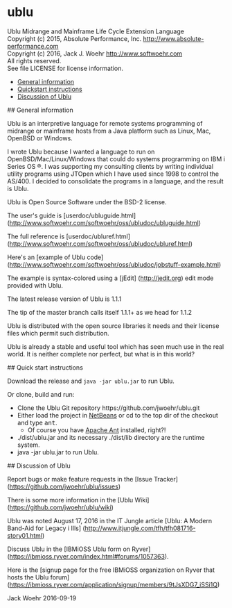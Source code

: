 # ublu
Ublu Midrange and Mainframe Life Cycle Extension Language<br>
Copyright (c) 2015, Absolute Performance, Inc. http://www.absolute-performance.com<br>
Copyright (c) 2016, Jack J. Woehr http://www.softwoehr.com<br>
All rights reserved.<br>
See file LICENSE for license information.

* <a href="#general">General information</a>
* <a href="#quickstart">Quickstart instructions</a>
* <a href="#discussion">Discussion of Ublu</a>

<a name="general">
## General information</a>

Ublu is an interpretive language for remote systems programming of midrange or
mainframe hosts from a Java platform such as Linux, Mac, OpenBSD or Windows.

I wrote Ublu because I wanted a language to run on OpenBSD/Mac/Linux/Windows that
could do systems programming on IBM i Series OS ®. I was supporting my consulting
clients by writing individual utility programs using JTOpen which I have used
since 1998 to control the AS/400. I decided to consolidate the programs in a
language, and the result is Ublu.

Ublu is Open Source Software under the BSD-2 license.

The user's guide is [userdoc/ubluguide.html] (http://www.softwoehr.com/softwoehr/oss/ubludoc/ubluguide.html)

The full reference is [userdoc/ubluref.html] (http://www.softwoehr.com/softwoehr/oss/ubludoc/ubluref.html)

Here's an [example of Ublu code] (http://www.softwoehr.com/softwoehr/oss/ubludoc/jobstuff-example.html)

The example is syntax-colored using a [jEdit] (http://jedit.org) edit mode provided with Ublu.

The latest release version of Ublu is 1.1.1

The tip of the master branch calls itself 1.1.1+ as we head for 1.1.2

Ublu is distributed with the open source libraries it needs and their license
files which permit such distribution.

Ublu is already a stable and useful tool which has seen much use in the real
world. It is neither complete nor perfect, but what is in this world?

<a name="quickstart">
## Quick start instructions</a>

Download the release and <code>java -jar ublu.jar</code> to run Ublu.

Or clone, build and run:
<ul>
<li> Clone the Ublu Git repository https://github.com/jwoehr/ublu.git</li>
<li> Either load the project in <a href="http://www.netbeans.org">NetBeans</a>
     or cd to the top dir of the checkout and type <tt>ant</tt>.
<ul>
    <li> Of course you have <a href="http://ant.apache.org/">Apache Ant</a>
        installed, right?!</li>
</ul></li>
<li> ./dist/ublu.jar and its necessary ./dist/lib directory are the runtime system.</li>
<li> java -jar ublu.jar to run Ublu.</li>
</ul>

<a name="discussion">
## Discussion of Ublu</a>

Report bugs or make feature requests in the [Issue Tracker] (https://github.com/jwoehr/ublu/issues)

There is some more information in the [Ublu Wiki] (https://github.com/jwoehr/ublu/wiki)

Ublu was noted August 17, 2016 in the IT Jungle article
[Ublu: A Modern Band-Aid for Legacy i Ills] (http://www.itjungle.com/tfh/tfh081716-story01.html)

Discuss Ublu in the [IBMiOSS Ublu form on Ryver] (https://ibmioss.ryver.com/index.html#forums/1057363).

Here is the [signup page for the free IBMiOSS organization on Ryver that hosts the Ublu forum] (https://ibmioss.ryver.com/application/signup/members/9tJsXDG7_iSSi1Q)

Jack Woehr 2016-09-19
